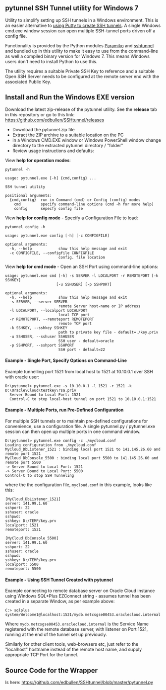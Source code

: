 ## pytunnel SSH Tunnel utility for Windows 7 ##

Utility to simplify setting up SSH tunnels in a Windows environment.  This is an easier alternative to [using Putty to create SSH tunnels](http://howto.ccs.neu.edu/howto/windows/ssh-port-tunneling-with-putty/).  A single Windows cmd.exe window session can open multiple SSH-tunnel ports driven off a config file.

Functionality is provided by the Python modules [Paramiko](http://www.paramiko.org/) and [sshtunnel](https://github.com/pahaz/sshtunnel/) and bundled up in this utility to make it easy to use from the command-line as well a compiled binary version for Windows 7.  This means Windows users don't need to install Python to use this.

The utility requires a suitable Private SSH Key to reference and a suitable Open SSH Server needs to be configured at the remote server end with the associated Public Key.

## Install and Run the Windows EXE version ##

Download the latest zip-release of the pytunnel utility. See the **release** tab in this repository or go to this link:
https://github.com/edbullen/SSHtunnel/releases

+ Download the pytunnel.zip file
+ Extract the ZIP archive to a suitable location on the PC
+ in a Windows CMD.EXE window or Windows PowerShell window change directory to the extracted pytunnel directory / "folder"
+ Review usage instructions and defaults:
 
View **help for operation modes**:  
```
pytunnel -h

usage: pytunnel.exe [-h] {cmd,config} ...

SSH tunnel utility

positional arguments:
  {cmd,config}  run in Command (cmd) or Config (config) modes
    cmd         specify command-line options (cmd -h for more help)
    config      sepecfy config file
```

View **help for config mode** - Specify a Configuration File to load:
```
pytunnel config -h

usage: pytunnel.exe config [-h] [-c CONFIGFILE]

optional arguments:
  -h, --help            show this help message and exit
  -c CONFIGFILE, --configfile CONFIGFILE
                        config. file location
```

View **help for cmd mode** - Open an SSH Port using command-line options:
```
usage: pytunnel.exe cmd [-h] -s SERVER -l LOCALPORT -r REMOTEPORT [-k SSHKEY]
                       [-u SSHUSER] [-p SSHPORT]

optional arguments:
  -h, --help            show this help message and exit
  -s SERVER, --server SERVER
                        remote Server host-name or IP address
  -l LOCALPORT, --localport LOCALPORT
                        local TCP port
  -r REMOTEPORT, --remoteport REMOTEPORT
                        remote TCP port
  -k SSHKEY, --sshkey SSHKEY
                        path to private key file - default=./key.priv
  -u SSHUSER, --sshuser SSHUSER
                        SSH user - default=oracle
  -p SSHPORT, --sshport SSHPORT
                        SSH port - default=22

```  

#### Example - Single Port, Specify Options on Command-Line ####

Example tunnelling port 1521 from local host to 1521 at 10.10.0.1 over SSH with oracle user:

```
D:\pytunnel> pytunnel.exe -s 10.10.0.1 -l 1521 -r 1521 -k D:\Oracle\Cloud\testkey\rsa.priv
  Server Bound to Local Port: 1521
  Control-C to stop local-host tunnel on port 1521 to 10.10.0.1:1521
```

#### Example - Multiple Ports, run Pre-Defined Configuration ####

For multiple SSH tunnels or to maintain pre-defined configurations for convenience, use a configuration file.  A single pytunnel.py / pytunnel.exe session can then open up multiple ports in one command window. 


```
D:\pytunnel> pytunnel.exe config -c ./mycloud.conf
Loading configuration from ./mycloud.conf
MyCloud_DbListener_1521 : binding local port 1521 to 141.145.26.60 and remote port 1521
MyCloud_DbConsole_5500 : binding local port 5500 to 141.145.26.60 and remote port 5500
-> Server Bound to Local Port: 1521
-> Server Bound to Local Port: 5500
Control-C to stop SSH Tunneling
```

where the the configuration file, `mycloud.conf` in this example, looks like this:
```
[MyCloud_DbListener_1521]
server: 141.99.1.60
sshport: 22
sshuser: oracle
sshpwd:
sshkey: D:/TEMP/key.prv
localport: 1521
remoteport: 1521

[MyCloud_DbConsole_5500]
server: 141.99.1.60
sshport: 22
sshuser: oracle
sshpwd:
sshkey: D:/TEMP/key.prv
localport: 5500
remoteport: 5500
```

#### Example - Using SSH Tunnel Created with pytunnel ####

Example connecting to remote database server on Oracle Cloud instance using Windows SQL*Plus EZConnect string - assumes tunnel has been created in a separate Window, as per example above:

```
C:> sqlplus system/Welcome1@localhost:1521/mydb.metcsgse00453.oraclecloud.internal
``` 

Where ```mydb.metcsgse00453.oraclecloud.internal``` is the Service Name registered with the remote database server, with listener on Port 1521, running at the end of the tunnel set up previously.

Similarly for other client tools, web-browsers etc, just refer to the "localhost" hostname instead of the remote host name, and supply appropriate TCP Port for the tunnel.

## Source Code for the Wrapper ##

Is here:
https://github.com/edbullen/SSHtunnel/blob/master/pytunnel.py


 